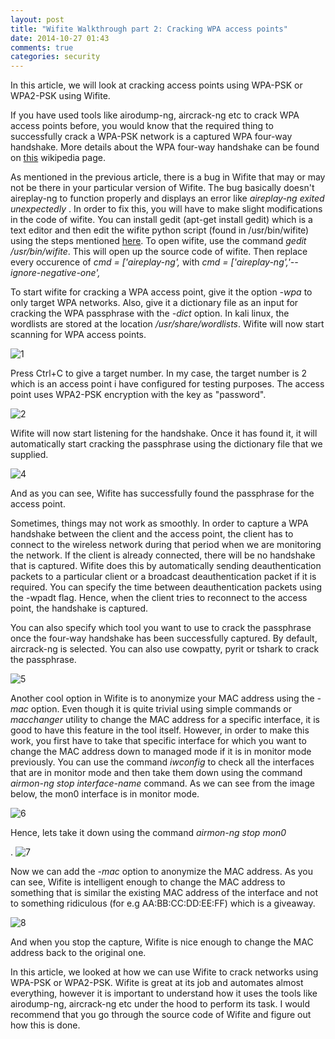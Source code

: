 ```yaml
---
layout: post 
title: "Wifite Walkthrough part 2: Cracking WPA access points"
date: 2014-10-27 01:43
comments: true
categories: security
---
```


In this article, we will look at cracking access points using WPA-PSK or WPA2-PSK using Wifite.

If you have used tools like airodump-ng, aircrack-ng etc to crack WPA access points before, you would know that the required thing to successfully crack a WPA-PSK network is a captured WPA four-way handshake. More details about the WPA four-way handshake can be found on [this](http://en.wikipedia.org/wiki/IEEE_802.11i-2004) wikipedia page.

<!-- more -->

As mentioned in the previous article, there is a bug in Wifite that may or may not be there in your particular version of Wifite. The bug basically doesn't aireplay-ng to function properly and displays an error like _aireplay-ng exited unexpectedly_ . In order to fix this, you will have to make slight modifications in the code of wifite. You can install gedit (apt-get install gedit) which is a text editor and then edit the wifite python script (found in /usr/bin/wifite) using the steps mentioned [here](https://code.google.com/p/wifite/issues/detail?id=127). To open wifite, use the command _gedit /usr/bin/wifite_. This will open up the source code of wifite. Then replace every occurence of _cmd = ['aireplay-ng',_ with _cmd = ['aireplay-ng','--ignore-negative-one',_

To start wifite for cracking a WPA access point, give it the option _-wpa_ to only target WPA networks. Also, give it a dictionary file as an input for cracking the WPA passphrase with the _-dict_ option. In kali linux, the wordlists are stored at the location _/usr/share/wordlists_. Wifite will now start scanning for WPA access points.

![1]({{site.baseurl}}/images/posts/wifite2/1.png)

Press Ctrl+C to give a target number. In my case, the target number is 2 which is an access point i have configured for testing purposes. The access point uses WPA2-PSK encryption with the key as "password".

![2]({{site.baseurl}}/images/posts/wifite2/2.png)

Wifite will now start listening for the handshake. Once it has found it, it will automatically start cracking the passphrase using the dictionary file that we supplied.

![4]({{site.baseurl}}/images/posts/wifite2/4.png)

And as you can see, Wifite has successfully found the passphrase for the access point.

Sometimes, things may not work as smoothly. In order to capture a WPA handshake between the client and the access point, the client has to connect to the wireless network during that period when we are monitoring the network. If the client is already connected, there will be no handshake that is captured. Wifite does this by automatically sending deauthentication packets to a particular client or a broadcast deauthentication packet if it is required. You can specify the time between deauthentication packets using the -wpadt flag. Hence, when the client tries to reconnect to the access point, the handshake is captured.

You can also specify which tool you want to use to crack the passphrase once the four-way handshake has been successfully captured. By default, aircrack-ng is selected. You can also use cowpatty, pyrit or tshark to crack the passphrase.

![5]({{site.baseurl}}/images/posts/wifite2/5.png)

Another cool option in Wifite is to anonymize your MAC address using the _-mac_ option. Even though it is quite trivial using simple commands or _macchanger_ utility to change the MAC address for a specific interface, it is good to have this feature in the tool itself. However, in order to make this work, you first have to take that specific interface for which you want to change the MAC address down to managed mode if it is in monitor mode previously. You can use the command _iwconfig_ to check all the interfaces that are in monitor mode and then take them down using the command _airmon-ng stop interface-name_ command. As we can see from the image below, the mon0 interface is in monitor mode.

![6]({{site.baseurl}}/images/posts/wifite2/6.png)

Hence, lets take it down using the command _airmon-ng stop mon0_

. ![7]({{site.baseurl}}/images/posts/wifite2/7.png)

Now we can add the _-mac_ option to anonymize the MAC address. As you can see, Wifite is intelligent enough to change the MAC address to something that is similar the existing MAC address of the interface and not to something ridiculous (for e.g AA:BB:CC:DD:EE:FF) which is a giveaway.

![8]({{site.baseurl}}/images/posts/wifite2/8.png)

And when you stop the capture, Wifite is nice enough to change the MAC address back to the original one.

In this article, we looked at how we can use Wifite to crack networks using WPA-PSK or WPA2-PSK. Wifite is great at its job and automates almost everything, however it is important to understand how it uses the tools like airodump-ng, aircrack-ng etc under the hood to perform its task. I would recommend that you go through the source code of Wifite and figure out how this is done.